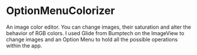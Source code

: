 # OptionMenuColorizer

An image color editor. You can change images, their saturation and alter the behavior of RGB colors.
I used Glide from Bumptech on the ImageView to change images and an Option Menu to hold all the possible operations within the app.

